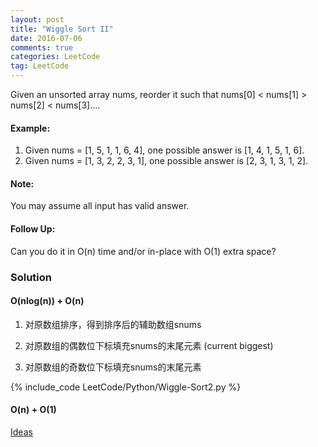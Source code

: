 ```yaml
---
layout: post
title: "Wiggle Sort II"
date: 2016-07-06
comments: true
categories: LeetCode
tag: LeetCode
---
```



Given an unsorted array nums, reorder it such that nums[0] < nums[1] > nums[2] < nums[3]....

#### Example:
1. Given nums = [1, 5, 1, 1, 6, 4], one possible answer is [1, 4, 1, 5, 1, 6]. 
2. Given nums = [1, 3, 2, 2, 3, 1], one possible answer is [2, 3, 1, 3, 1, 2].

#### Note:
You may assume all input has valid answer.

#### Follow Up:
Can you do it in O(n) time and/or in-place with O(1) extra space?

<!--more-->
### Solution
#### O(nlog(n)) + O(n)
1. 对原数组排序，得到排序后的辅助数组snums

2. 对原数组的偶数位下标填充snums的末尾元素 (current biggest)

3. 对原数组的奇数位下标填充snums的末尾元素

{% include_code LeetCode/Python/Wiggle-Sort2.py %}

#### O(n) + O(1)
[Ideas](https://discuss.leetcode.com/topic/32929/o-n-o-1-after-median-virtual-indexing/2)
